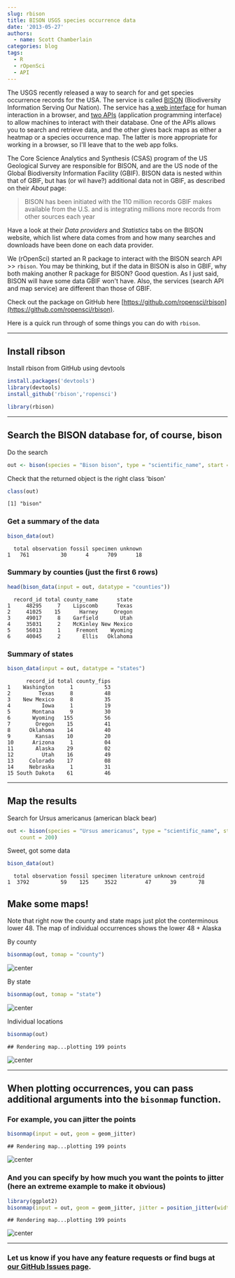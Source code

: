 ```yaml
---
slug: rbison
title: BISON USGS species occurrence data
date: '2013-05-27'
authors:
  - name: Scott Chamberlain
categories: blog
tags:
  - R
  - rOpenSci
  - API
---
```


The USGS recently released a way to search for and get species occurrence records for the USA. The service is called [BISON](http://bison.usgs.ornl.gov/) (Biodiversity Information Serving Our Nation). The service has [a web interface](http://bison.usgs.ornl.gov/) for human interaction in a browser, and [two APIs](http://bison.usgs.ornl.gov/services.html) (application programming interface) to allow machines to interact with their database. One of the APIs allows you to search and retrieve data, and the other gives back maps as either a heatmap or a species occurrence map. The latter is more appropriate for working in a browser, so I'll leave that to the web app folks.

The Core Science Analytics and Synthesis (CSAS) program of the US Geological Survey are responsible for BISON, and are the US node of the Global Biodiversity Information Facility (GBIF). BISON data is nested within that of GBIF, but has (or wil have?) additional data not in GBIF, as described on their *About* page:

> BISON has been initiated with the 110 million records GBIF makes available from the U.S. and is integrating millions more records from other sources each year

Have a look at their *Data providers* and *Statistics* tabs on the BISON website, which list where data comes from and how many searches and downloads have been done on each data provider.

We (rOpenSci) started an R package to interact with the BISON search API >> `rbison`. You may be thinking, but if the data in BISON is also in GBIF, why both making another R package for BISON? Good question. As I just said, BISON will have some data GBIF won't have. Also, the services (search API and map service) are different than those of GBIF.

Check out the package on GitHub here [https://github.com/ropensci/rbison](https://github.com/ropensci/rbison).

Here is a quick run through of some things you can do with `rbison`.

***

## Install ribson

Install rbison from GitHub using devtools

```r
install.packages('devtools')
library(devtools)
install_github('rbison','ropensci')
```

```r
library(rbison)
```

***

## Search the BISON database for, of course, bison

Do the search

```r
out <- bison(species = "Bison bison", type = "scientific_name", start = 0, count = 10)
```

Check that the returned object is the right class 'bison'

```r
class(out)
```

```
[1] "bison"
```

### Get a summary of the data

```r
bison_data(out)
```

```
  total observation fossil specimen unknown
1   761          30      4      709      18
```

### Summary by counties (just the first 6 rows)

```r
head(bison_data(input = out, datatype = "counties"))
```

```
  record_id total county_name      state
1     48295     7    Lipscomb      Texas
2     41025    15      Harney     Oregon
3     49017     8    Garfield       Utah
4     35031     2    McKinley New Mexico
5     56013     1     Fremont    Wyoming
6     40045     2       Ellis   Oklahoma
```

### Summary of states

```r
bison_data(input = out, datatype = "states")
```

```
      record_id total county_fips
1    Washington     1          53
2         Texas     8          48
3    New Mexico     8          35
4          Iowa     1          19
5       Montana     9          30
6       Wyoming   155          56
7        Oregon    15          41
8      Oklahoma    14          40
9        Kansas    10          20
10      Arizona     1          04
11       Alaska    29          02
12         Utah    16          49
13     Colorado    17          08
14     Nebraska     1          31
15 South Dakota    61          46
```

***

## Map the results

Search for Ursus americanus (american black bear)

```r
out <- bison(species = "Ursus americanus", type = "scientific_name", start = 0,
    count = 200)
```

Sweet, got some data

```r
bison_data(out)
```

```
  total observation fossil specimen literature unknown centroid
1  3792          59    125     3522         47      39       78
```

## Make some maps!

Note that right now the county and state maps just plot the conterminous lower 48. The map of individual occurrences shows the lower 48 + Alaska

By county

```r
bisonmap(out, tomap = "county")
```

![center](/assets/blog-images/2013-05-27-rbison/map11.png)

By state

```r
bisonmap(out, tomap = "state")
```

![center](/assets/blog-images/2013-05-27-rbison/map12.png)

Individual locations

```r
bisonmap(out)
```

```
## Rendering map...plotting 199 points
```

![center](/assets/blog-images/2013-05-27-rbison/map13.png)

***

## When plotting occurrences, you can pass additional arguments into the `bisonmap` function.

### For example, you can jitter the points

```r
bisonmap(input = out, geom = geom_jitter)
```

```
## Rendering map...plotting 199 points
```

![center](/assets/blog-images/2013-05-27-rbison/map2.png)

### And you can specify by how much you want the points to jitter (here an extreme example to make it obvious)

```r
library(ggplot2)
bisonmap(input = out, geom = geom_jitter, jitter = position_jitter(width = 5))
```

```
## Rendering map...plotting 199 points
```

![center](/assets/blog-images/2013-05-27-rbison/map3.png)

***

### Let us know if you have any feature requests or find bugs at [our GitHub Issues page](https://github.com/ropensci/rbison/issues).

